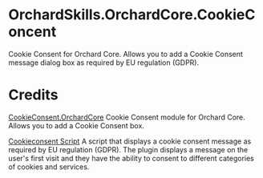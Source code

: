 # OrchardSkills.OrchardCore.CookieConcent

Cookie Consent for Orchard Core. Allows you to add a Cookie Consent message dialog box as required by EU regulation (GDPR).

# Credits

[CookieConsent.OrchardCore](https://github.com/agriffard/CookieConsent.OrchardCore)
Cookie Consent module for Orchard Core. Allows you to add a Cookie Consent box.

[Cookieconsent Script](https://github.com/brainsum/cookieconsent)
A script that displays a cookie consent message as required by EU regulation (GDPR). The plugin displays a message on the user's first visit and they have the ability to consent to different categories of cookies and services.
